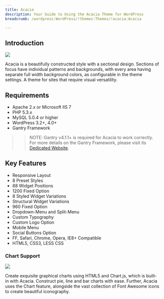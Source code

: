 ```yaml
---
title: Acacia
description: Your Guide to Using the Acacia Theme for WordPress
breadcrumb: /wordpress:WordPress/!themes:Themes/!acacia:Acacia

---
```


Introduction
-----

![][acacia]

Acacia is a beautifully constructed style with a sectional design. Sections of focus have individual patterns and backgrounds, with every area having separate full width background colors, as configurable in the theme settings. A theme for sites that require visual versatility.

Requirements
-----

* Apache 2.x or Microsoft IIS 7
* PHP 5.3.x
* MySQL 5.0.4 or higher
* WordPress 3.2+, 4.0+
* Gantry Framework

>> NOTE: Gantry v4.1.1+ is required for Acacia to work correctly. For more details on the Gantry Framework, please visit its [Dedicated Website][gantry].

Key Features
-----

* Responsive Layout  
* 8 Preset Styles  
* 88 Widget Positions  
* 1200 Fixed Option  
* 8 Styled Widget Variations  
* Structural Widget Variations  
* 960 Fixed Option  
* Dropdown-Menu and Split-Menu  
* Custom Typography  
* Custom Logo Option  
* Mobile Menu  
* Social Buttons Option
* FF, Safari, Chrome, Opera, IE8+ Compatible
* HTML5, CSS3, LESS CSS

### Chart Support

![][chart]

Create exquisite graphical charts using HTML5 and Chart.js, which is built-in with Acacia. Construct pie, line and bar charts with ease. Further, Acacia uses the Chart feature, alongside the vast collection of Font Awesome icons to create beautiful iconography.

[gantry]: http://gantry.org/
[gantry_install]: ../../start/gantry.md
[download]: http://www.rockettheme.com/wordpress-downloads/club/3516-Acacia
[acacia]: assets/acacia.jpeg
[chart]: assets/chart.jpeg
[roksprocket]: assets/roksprocket.jpg
[filezilla]: https://filezilla-project.org
[launcher]: ../../start/rocketlauncher.md
[strips]: assets/roksprocket_strips.jpg